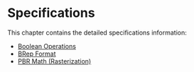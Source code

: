 # Specifications <a id="specification" class="anchor"></a>

This chapter contains the detailed specifications information:

* [Boolean Operations](boolean_operations)
* [BRep Format](brep_format)
* [PBR Math (Rasterization)](pbr_math)
